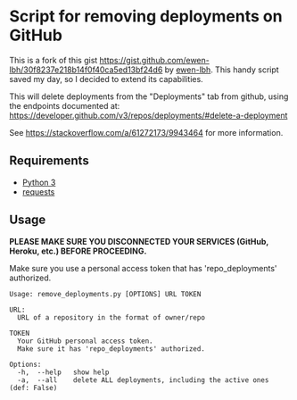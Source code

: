 # Script for removing deployments on GitHub
This is a fork of this gist https://gist.github.com/ewen-lbh/30f8237e218b14f0f40ca5ed13bf24d6 by [ewen-lbh](https://github.com/ewen-lbh). This handy script saved my day, so I decided to extend its capabilities.

This will delete deployments from the "Deployments" tab from github, using the endpoints documented at: https://developer.github.com/v3/repos/deployments/#delete-a-deployment

See https://stackoverflow.com/a/61272173/9943464 for more information.

## Requirements
- [Python 3](https://www.python.org/)
- [requests](https://pypi.org/project/requests/)

## Usage
**PLEASE MAKE SURE YOU DISCONNECTED YOUR SERVICES (GitHub, Heroku, etc.) BEFORE PROCEEDING.**

Make sure you use a personal access token that has 'repo_deployments' authorized.

```
Usage: remove_deployments.py [OPTIONS] URL TOKEN

URL:
  URL of a repository in the format of owner/repo

TOKEN
  Your GitHub personal access token.
  Make sure it has 'repo_deployments' authorized.

Options:
  -h,  --help   show help
  -a,  --all    delete ALL deployments, including the active ones (def: False)
```
